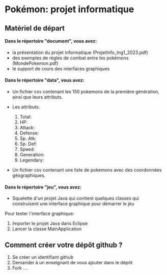 # Pokémon: projet informatique


## Matériel de départ

#### Dans le répertoire "document", vous avez:

* la présentation du projet informatique (ProjetInfo_Ing1_2023.pdf)
* des exemples de règles de combat entre les pokémons (MondePokemon.pdf)
* le support de cours des interfaces graphiques

#### Dans le répertoire "data", vous avez:

* Un fichier csv contenant les 150 pokemons de la première génération, ainsi que leurs attributs.
* Les attributs:
  1. Total:
  2. HP:
  3. Attack:
  4. Defense:
  5. Sp. Atk:
  6. Sp. Def:
  7. Speed:
  8. Generation:
  9. Legendary:

* Un fichier csv contenant une liste de pokemons avec des coordonnées géographiques.

#### Dans le répertoire "jeu", vous avez:

* Squelette d'un projet Java qui contient quelques classes qui construisent une interface graphique pour démarrer le jeu

Pour tester l'interface graphique:

1. Importer le projet Java dans Eclipse
2. Lancer la classe MainApplication


## Comment créer votre dépôt github ?

1. Se créer un identifiant github
2. Demander à un enseignant de vous ajouter dans le dépôt
3. Fork ....
